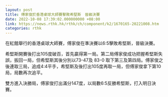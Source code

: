 ```yaml
---
layout: post
title: 傅家俊於香港桌球大師賽擊敗希堅斯　晉級決賽
date: 2022-10-08 17:39:02.000000000 +08:00
link: https://news.rthk.hk/rthk/ch/component/k2/1670165-20221008.htm
categories: rthk
---
```


在紅館舉行的香港桌球大師賽，傅家俊在準決賽以6:5擊敗希堅斯，晉級決賽。

希堅斯開賽後打出105度破百，首先贏得第一局。第二局傅家俊成功把握希堅斯失誤，扳回一局，但希堅斯其後分別以73-47及 83-0 取下第三及第四局。傅家俊之後連取三局，追成4:4平手，希堅斯及後打出105度再取一局，但傅家俊拿下第10局，局數再次追平。

雙方進入決勝局，傅家俊打出滿分147度，以局數6:5反勝希堅斯，打入明日決賽。
